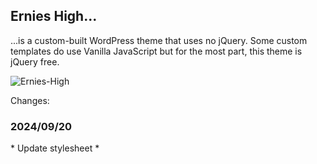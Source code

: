 <h2 >Ernies High...</h2>
<p >...is a custom-built WordPress theme that uses no jQuery. Some custom templates do use Vanilla JavaScript but for the most part, this theme is jQuery free.</p>

 
![Ernies-High](https://github.com/user-attachments/assets/2377d04f-9c5b-49b9-b63b-d7277240111a)


Changes:
<h3> 2024/09/20 </h3>
* Update stylesheet
* 
